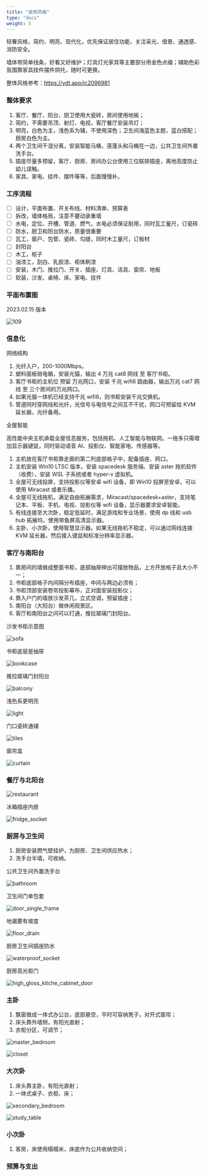 ```yaml
---
title: "装修风格"
type: "docs"
weight: 5
---
```


轻奢风格，简约、明亮、现代化，优先保证居住功能，关注采光、借景、通透感、消防安全。

墙体带简单线条，好看又好维护；灯具灯光家具等主要部分用金色点缀；辅助色彩氛围靠家具挂件摆件烘托，随时可更换。

整体风格参考：https://ydt.app/jc2096981

### 整体要求

1. 客厅、餐厅、阳台、厨卫使用大瓷砖，房间使用地板；
2. 简约，不需要吊顶、射灯、电视，客厅餐厅安装吊灯；
3. 明亮，白色为主，浅色系为辅，不使用深色；卫生间海蓝色主题，蓝白搭配；厨房白色为主。
4. 两个卫生间干湿分离，安装智能马桶，莲蓬头和马桶在一边，公共卫生间外置洗手台。
5. 插座尽量多预留，客厅、厨房、房间办公台使用三位联排插座，离地高度防止幼儿误触。
6. 家具、家电、挂件、摆件等等，后面慢慢补。

### 工序流程

- [ ] 设计，平面布置、开关布线、材料清单、预算表
- [ ] 拆改，墙体格局，注意不要动承重墙
- [ ] 水电，定位、开槽、管道、燃气，水电必须保证耐用，同时瓦工量尺，订瓷砖
- [ ] 防水，厨卫和阳台防水，质量很重要
- [ ] 瓦工，窗户、包管、瓷砖、勾缝，同时木工量尺，订板材
- [ ] 封阳台
- [ ] 木工，柜子
- [ ] 油漆工，刮白、乳胶漆、柜体刷漆
- [ ] 安装，木门、推拉门、开关、插座、灯具、洁具、窗帘、地板
- [ ] 软装，沙发、桌椅、床、家电、挂件

### 平面布置图

2023.02.15 版本

![109](109.jpg)

### 信息化

网络结构

1. 光纤入户，200-1000Mbps。
2. 塑料面板弱电箱，安装光猫，输出 4 万兆 cat8 网线 至 客厅书柜。
3. 客厅书柜的主机位 预留 万兆网口，安装 千兆 wifi6 路由器，输出万兆 cat7 网线 至 三个房间的万兆网口。
4. 如果光猫一体机已经支持千兆 wifi6，则书柜安装千兆交换机。
5. 管道同时穿网线和光纤，光信号与电信号之间互不干扰，网口可预留给 KVM 延长器，光纤备用。

全屋智能

高性能中央主机承载全屋信息服务，包括拖机、人工智能与物联网。一拖多只需增加显示器键鼠，同时驱动语音 AI、投影仪、智能家电、传感器等。

1. 主机放在客厅书柜靠走廊的第二列底部格子中，配备插座、网口。
2. 主机安装 Win10 LTSC 版本，安装 spacedesk 服务端、安装 aster 拖机软件（收费），安装 WSL 子系统或者 hyper-v 虚拟机。
3. 全屋可无线投屏，支持投影仪等安卓 wifi 设备，即 Win10 投屏至安卓，可以使用 Miracast 或者乐播。
4. 全屋可无线拖机，满足自由拓展需求，Miracast/spacedesk+aster，支持笔记本、平板、手机、电视、投影仪等 wifi 设备，显示器要求安卓智能。
5. 有线连接至大次卧，稳定低延时，满足游戏和专业场景，使用 dp 线和 usb hub 拓展坞，使用带鱼屏高清显示器。
6. 主卧、小次卧，使用智慧显示器。如果无线拖机不稳定，可以通过网线连接 KVM 延长器，然后接入键鼠和标准分辨率显示器。

### 客厅与南阳台

1. 靠房间的墙做成整面书柜，底部抽屉伸出可摆放物品，上方开放格子且大小不一；
2. 书柜底部格子内间隔分布插座，中间与两边必须有；
3. 书柜顶部安装卷帘投影幕布，正对面安装投影仪；
4. 靠入户门的墙放沙发茶几，立式空调，预留插座；
5. 南阳台（大阳台）做休闲观景区。
6. 客厅和南阳台之间可以打通，推拉玻璃门封阳台。

沙发书柜示意图

![sofa](sofa.jpg)

书柜底层是抽屉

![bookcase](bookcase.jpg)

推拉玻璃门封阳台

![balcony](balcony.png)

浅色系更明亮

![light](light.jpg)

门口瓷砖通铺

![tiles](tiles.jpg)

窗帘盒

![curtain](curtain.jpg)

### 餐厅与北阳台

![restaurant](restaurant.png)

冰箱插座内嵌

![fridge_socket](fridge_socket.jpg)

### 厨房与卫生间

1. 厨房安装燃气壁挂炉，为厨房、卫生间供应热水；
2. 洗手台半墙，可收纳。

公共卫生间外置洗手台

![bathroom](bathroom.png)

卫生间门单包套

![door_single_frame](door_single_frame.jpg)

地漏要有坡度

![floor_drain](floor_drain.jpg)

厨房卫生间插座防水

![waterproof_socket](waterproof_socket.jpg)

厨房高光柜门

![high_gloss_kitche_cabinet_door](high_gloss_kitchen_cabinet_door.jpg)

### 主卧

1. 飘窗做成一体式办公台，底部悬空，平时可容纳凳子，对开式窗帘；
2. 床头靠外墙侧，有阳光直射；
3. 衣柜分区，可调节；

![master_bedroom](master_bedroom.png)

![closet](closet.png)

### 大次卧

1. 床头靠主卧，有阳光直射；
2. 一体式桌子、衣柜、床；

![secondary_bedroom](secondary_bedroom.jpg)

![study_table](study_table.png)

### 小次卧

1. 客房，床使用榻榻米，床底作为公共收纳空间；

### 预算与支出
